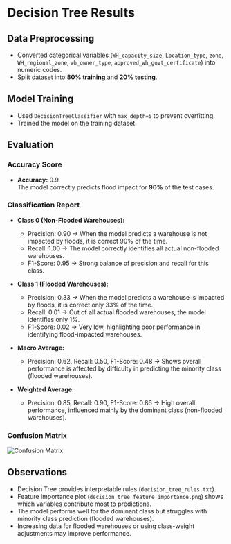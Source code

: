 # Decision Tree Results

## Data Preprocessing
- Converted categorical variables (`WH_capacity_size`, `Location_type`, `zone`, `WH_regional_zone`, `wh_owner_type`, `approved_wh_govt_certificate`) into numeric codes.
- Split dataset into **80% training** and **20% testing**.

## Model Training
- Used `DecisionTreeClassifier` with `max_depth=5` to prevent overfitting.
- Trained the model on the training dataset.

## Evaluation

### Accuracy Score
- **Accuracy:** 0.9  
  The model correctly predicts flood impact for **90%** of the test cases.

### Classification Report
- **Class 0 (Non-Flooded Warehouses):**
  - Precision: 0.90 → When the model predicts a warehouse is not impacted by floods, it is correct 90% of the time.
  - Recall: 1.00 → The model correctly identifies all actual non-flooded warehouses.
  - F1-Score: 0.95 → Strong balance of precision and recall for this class.

- **Class 1 (Flooded Warehouses):**
  - Precision: 0.33 → When the model predicts a warehouse is impacted by floods, it is correct only 33% of the time.
  - Recall: 0.01 → Out of all actual flooded warehouses, the model identifies only 1%.
  - F1-Score: 0.02 → Very low, highlighting poor performance in identifying flood-impacted warehouses.

- **Macro Average:**
  - Precision: 0.62, Recall: 0.50, F1-Score: 0.48 → Shows overall performance is affected by difficulty in predicting the minority class (flooded warehouses).

- **Weighted Average:**
  - Precision: 0.85, Recall: 0.90, F1-Score: 0.86 → High overall performance, influenced mainly by the dominant class (non-flooded warehouses).

### Confusion Matrix
![Confusion Matrix](https://github.com/user-attachments/assets/2aca98e9-8c9d-4087-a4a3-4fccb3adf9b6)

## Observations
- Decision Tree provides interpretable rules (`decision_tree_rules.txt`).
- Feature importance plot (`decision_tree_feature_importance.png`) shows which variables contribute most to predictions.
- The model performs well for the dominant class but struggles with minority class prediction (flooded warehouses).
- Increasing data for flooded warehouses or using class-weight adjustments may improve performance.
